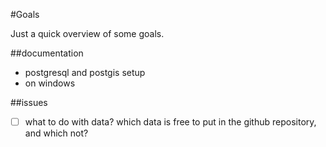 #Goals

Just a quick overview of some goals.

##documentation

* postgresql and postgis setup
* on windows


##issues

- [ ] what to do with data? which data is free to put in the github repository, and which not?
